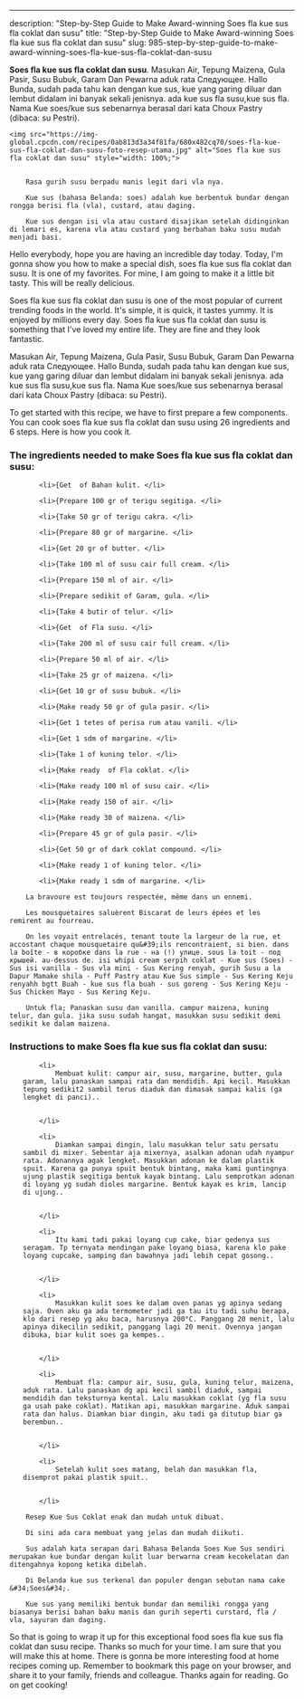 ---
description: "Step-by-Step Guide to Make Award-winning Soes fla kue sus fla coklat dan susu"
title: "Step-by-Step Guide to Make Award-winning Soes fla kue sus fla coklat dan susu"
slug: 985-step-by-step-guide-to-make-award-winning-soes-fla-kue-sus-fla-coklat-dan-susu

<p>
	<strong>Soes fla kue sus fla coklat dan susu</strong>. 
	Masukan Air, Tepung Maizena, Gula Pasir, Susu Bubuk, Garam Dan Pewarna aduk rata Следующее. Hallo Bunda, sudah pada tahu kan dengan kue sus, kue yang garing diluar dan lembut didalam ini banyak sekali jenisnya. ada kue sus fla susu,kue sus fla. Nama Kue soes/kue sus sebenarnya berasal dari kata Choux Pastry (dibaca: su Pestri).
</p>
<p>
	
	<img src="https://img-global.cpcdn.com/recipes/0ab813d3a34f81fa/680x482cq70/soes-fla-kue-sus-fla-coklat-dan-susu-foto-resep-utama.jpg" alt="Soes fla kue sus fla coklat dan susu" style="width: 100%;">
	
	
		Rasa gurih susu berpadu manis legit dari vla nya.
	
		Kue sus (bahasa Belanda: soes) adalah kue berbentuk bundar dengan rongga berisi fla (vla), custard, atau daging.
	
		Kue sus dengan isi vla atau custard disajikan setelah didinginkan di lemari es, karena vla atau custard yang berbahan baku susu mudah menjadi basi.
	
</p>
<p>
	Hello everybody, hope you are having an incredible day today. Today, I'm gonna show you how to make a special dish, soes fla kue sus fla coklat dan susu. It is one of my favorites. For mine, I am going to make it a little bit tasty. This will be really delicious.
</p>
	
<p>
	Soes fla kue sus fla coklat dan susu is one of the most popular of current trending foods in the world. It's simple, it is quick, it tastes yummy. It is enjoyed by millions every day. Soes fla kue sus fla coklat dan susu is something that I've loved my entire life. They are fine and they look fantastic.
</p>
<p>
	Masukan Air, Tepung Maizena, Gula Pasir, Susu Bubuk, Garam Dan Pewarna aduk rata Следующее. Hallo Bunda, sudah pada tahu kan dengan kue sus, kue yang garing diluar dan lembut didalam ini banyak sekali jenisnya. ada kue sus fla susu,kue sus fla. Nama Kue soes/kue sus sebenarnya berasal dari kata Choux Pastry (dibaca: su Pestri).
</p>

<p>
To get started with this recipe, we have to first prepare a few components. You can cook soes fla kue sus fla coklat dan susu using 26 ingredients and 6 steps. Here is how you cook it.
</p>

<h3>The ingredients needed to make Soes fla kue sus fla coklat dan susu:</h3>

<ol>
	
		<li>{Get  of Bahan kulit. </li>
	
		<li>{Prepare 100 gr of terigu segitiga. </li>
	
		<li>{Take 50 gr of terigu cakra. </li>
	
		<li>{Prepare 80 gr of margarine. </li>
	
		<li>{Get 20 gr of butter. </li>
	
		<li>{Take 100 ml of susu cair full cream. </li>
	
		<li>{Prepare 150 ml of air. </li>
	
		<li>{Prepare sedikit of Garam, gula. </li>
	
		<li>{Take 4 butir of telur. </li>
	
		<li>{Get  of Fla susu. </li>
	
		<li>{Take 200 ml of susu cair full cream. </li>
	
		<li>{Prepare 50 ml of air. </li>
	
		<li>{Take 25 gr of maizena. </li>
	
		<li>{Get 10 gr of susu bubuk. </li>
	
		<li>{Make ready 50 gr of gula pasir. </li>
	
		<li>{Get 1 tetes of perisa rum atau vanili. </li>
	
		<li>{Get 1 sdm of margarine. </li>
	
		<li>{Take 1 of kuning telor. </li>
	
		<li>{Make ready  of Fla coklat. </li>
	
		<li>{Make ready 100 ml of susu cair. </li>
	
		<li>{Make ready 150 of air. </li>
	
		<li>{Make ready 30 of maizena. </li>
	
		<li>{Prepare 45 gr of gula pasir. </li>
	
		<li>{Get 50 gr of dark coklat compound. </li>
	
		<li>{Make ready 1 of kuning telor. </li>
	
		<li>{Make ready 1 sdm of margarine. </li>
	
</ol>
<p>
	
		La bravoure est toujours respectée, même dans un ennemi.
	
		Les mousquetaires saluèrent Biscarat de leurs épées et les remirent au fourreau.
	
		On les voyait entrelacés, tenant toute la largeur de la rue, et accostant chaque mousquetaire qu&#39;ils rencontraient, si bien. dans la boîte - в коробке dans la rue - на (!) улице. sous la toit - под крышей. au-dessus de. isi whipi cream serpih coklat - Kue sus (Soes) - Sus isi vanilla - Sus vla mini - Sus Kering renyah, gurih Susu a la Dapur Mamake shila - Puff Pastry atau Kue Sus simple - Sus Kering Keju renyahh bgtt Buah - kue sus fla buah - sus goreng - Sus Kering Keju - Sus Chicken Mayo - Sus Kering Keju.
	
		Untuk fla; Panaskan susu dan vanilla. campur maizena, kuning telur, dan gula. jika susu sudah hangat, masukkan susu sedikit demi sedikit ke dalam maizena.
	
</p>

<h3>Instructions to make Soes fla kue sus fla coklat dan susu:</h3>

<ol>
	
		<li>
			Membuat kulit: campur air, susu, margarine, butter, gula garam, lalu panaskan sampai rata dan mendidih. Api kecil. Masukkan tepung sedikit2 sambil terus diaduk dan dimasak sampai kalis (ga lengket di panci)..
			
			
		</li>
	
		<li>
			Diamkan sampai dingin, lalu masukkan telur satu persatu sambil di mixer. Sebentar aja mixernya, asalkan adonan udah nyampur rata. Adonannya agak lengket. Masukkan adonan ke dalam plastik spuit. Karena ga punya spuit bentuk bintang, maka kami guntingnya ujung plastik segitiga bentuk kayak bintang. Lalu semprotkan adonan di loyang yg sudah dioles margarine. Bentuk kayak es krim, lancip di ujung..
			
			
		</li>
	
		<li>
			Itu kami tadi pakai loyang cup cake, biar gedenya sus seragam. Tp ternyata mendingan pake loyang biasa, karena klo pake loyang cupcake, samping dan bawahnya jadi lebih cepat gosong..
			
			
		</li>
	
		<li>
			Masukkan kulit soes ke dalam oven panas yg apinya sedang saja. Oven aku ga ada termometer jadi ga tau itu tadi suhu berapa, klo dari resep yg aku baca, harusnya 200°C. Panggang 20 menit, lalu apinya dikecilin sedikit, panggang lagi 20 menit. Ovennya jangan dibuka, biar kulit soes ga kempes..
			
			
		</li>
	
		<li>
			Membuat fla: campur air, susu, gula, kuning telur, maizena, aduk rata. Lalu panaskan dg api kecil sambil diaduk, sampai mendidih dan teksturnya kental. Lalu masukkan coklat (yg fla susu ga usah pake coklat). Matikan api, masukkan margarine. Aduk sampai rata dan halus. Diamkan biar dingin, aku tadi ga ditutup biar ga berembun..
			
			
		</li>
	
		<li>
			Setelah kulit soes matang, belah dan masukkan fla, disemprot pakai plastik spuit..
			
			
		</li>
	
</ol>

<p>
	
		Resep Kue Sus Coklat enak dan mudah untuk dibuat.
	
		Di sini ada cara membuat yang jelas dan mudah diikuti.
	
		Sus adalah kata serapan dari Bahasa Belanda Soes Kue Sus sendiri merupakan kue bundar dengan kulit luar berwarna cream kecokelatan dan ditengahnya kopong ketika dibelah.
	
		Di Belanda kue sus terkenal dan populer dengan sebutan nama cake &#34;Soes&#34;.
	
		Kue sus yang memiliki bentuk bundar dan memiliki rongga yang biasanya berisi bahan baku manis dan gurih seperti curstard, fla / vla, sayuran dan daging.
	
</p>

<p>
	So that is going to wrap it up for this exceptional food soes fla kue sus fla coklat dan susu recipe. Thanks so much for your time. I am sure that you will make this at home. There is gonna be more interesting food at home recipes coming up. Remember to bookmark this page on your browser, and share it to your family, friends and colleague. Thanks again for reading. Go on get cooking!
</p>
